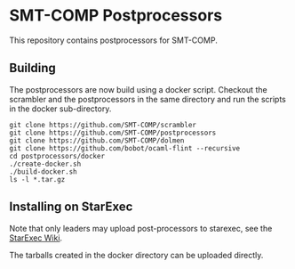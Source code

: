 # SMT-COMP Postprocessors

This repository contains postprocessors for SMT-COMP.

## Building

The postprocessors are now build using a docker script.  Checkout the
scrambler and the postprocessors in the same directory and run the
scripts in the docker sub-directory.

```
git clone https://github.com/SMT-COMP/scrambler
git clone https://github.com/SMT-COMP/postprocessors
git clone https://github.com/SMT-COMP/dolmen
git clone https://github.com/bobot/ocaml-flint --recursive
cd postprocessors/docker
./create-docker.sh
./build-docker.sh
ls -l *.tar.gz
```

## Installing on StarExec

Note that only leaders may upload post-processors to starexec, see
the [StarExec Wiki].

The tarballs created in the docker directory can be uploaded directly.

[StarExec Wiki]: https://wiki.uiowa.edu/display/stardev/User+Guide#UserGuide-Creatingnewpost-processors
